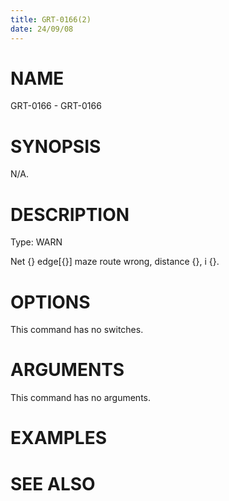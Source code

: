 ```yaml
---
title: GRT-0166(2)
date: 24/09/08
---
```


# NAME

GRT-0166 - GRT-0166

# SYNOPSIS

N/A.

# DESCRIPTION

Type: WARN

Net {} edge[{}] maze route wrong, distance {}, i {}.

# OPTIONS

This command has no switches.

# ARGUMENTS

This command has no arguments.

# EXAMPLES

# SEE ALSO
